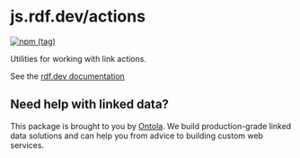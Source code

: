 # js.rdf.dev/actions
[![npm (tag)](https://img.shields.io/npm/v/@rdfdev/actions)](https://npmjs.com/package/@rdfdev/actions)

Utilities for working with link actions.

See the [rdf.dev documentation](https://github.com/ontola/rdfdev)

## Need help with linked data?

This package is brought to you by [Ontola](https://ontola.io). We build production-grade linked data
solutions and can help you from advice to building custom web services.
